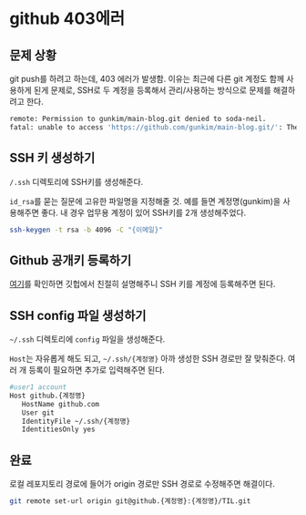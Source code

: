 # github 403에러

## 문제 상황
git push를 하려고 하는데, 403 에러가 발생함. 이유는 최근에 다른 git 계정도 함께 사용하게 된게 문제로, SSH로 두 계정을 등록해서 관리/사용하는 방식으로 문제를 해결하려고 한다.
```sh
remote: Permission to gunkim/main-blog.git denied to soda-neil.
fatal: unable to access 'https://github.com/gunkim/main-blog.git/': The requested URL returned error: 403
```

## SSH 키 생성하기

`/.ssh` 디렉토리에 SSH키를 생성해준다.

`id_rsa`를 묻는 질문에 고유한 파일명을 지정해줄 것. 예를 들면 계정명(gunkim)을 사용해주면 좋다. 내 경우 업무용 계정이 있어 SSH키를 2개 생성해주었다.

```sh
ssh-keygen -t rsa -b 4096 -C "{이메일}"
```

## Github 공개키 등록하기

[여기](https://docs.github.com/en/authentication/connecting-to-github-with-ssh/adding-a-new-ssh-key-to-your-github-account)를 확인하면 깃헙에서 친절히 설명해주니 SSH 키를 계정에 등록해주면 된다.

## SSH config 파일 생성하기

`~/.ssh` 디렉토리에 `config` 파일을 생성해준다.

`Host`는 자유롭게 해도 되고, `~/.ssh/{계정명}` 아까 생성한 SSH 경로만 잘 맞춰준다. 여러 개 등록이 필요하면 추가로 입력해주면 된다.

```sh
#user1 account
Host github.{계정명}
   HostName github.com
   User git
   IdentityFile ~/.ssh/{계정명}
   IdentitiesOnly yes
```

## 완료

로컬 레포지토리 경로에 들어가 origin 경로만 SSH 경로로 수정해주면 해결이다.
```sh
git remote set-url origin git@github.{계정명}:{계정명}/TIL.git
```
